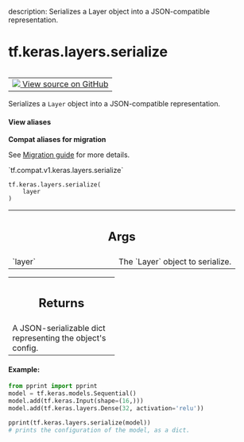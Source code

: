 description: Serializes a Layer object into a JSON-compatible representation.

<div itemscope itemtype="http://developers.google.com/ReferenceObject">
<meta itemprop="name" content="tf.keras.layers.serialize" />
<meta itemprop="path" content="Stable" />
</div>

# tf.keras.layers.serialize

<!-- Insert buttons and diff -->

<table class="tfo-notebook-buttons tfo-api nocontent" align="left">
<td>
  <a target="_blank" href="https://github.com/keras-team/keras/tree/v2.9.0/keras/layers/serialization.py#L142-L163">
    <img src="https://www.tensorflow.org/images/GitHub-Mark-32px.png" />
    View source on GitHub
  </a>
</td>
</table>



Serializes a `Layer` object into a JSON-compatible representation.

<section class="expandable">
  <h4 class="showalways">View aliases</h4>
  <p>
<b>Compat aliases for migration</b>
<p>See
<a href="https://www.tensorflow.org/guide/migrate">Migration guide</a> for
more details.</p>
<p>`tf.compat.v1.keras.layers.serialize`</p>
</p>
</section>

<pre class="devsite-click-to-copy prettyprint lang-py tfo-signature-link">
<code>tf.keras.layers.serialize(
    layer
)
</code></pre>



<!-- Placeholder for "Used in" -->


<!-- Tabular view -->
 <table class="responsive fixed orange">
<colgroup><col width="214px"><col></colgroup>
<tr><th colspan="2"><h2 class="add-link">Args</h2></th></tr>

<tr>
<td>
`layer`
</td>
<td>
The `Layer` object to serialize.
</td>
</tr>
</table>



<!-- Tabular view -->
 <table class="responsive fixed orange">
<colgroup><col width="214px"><col></colgroup>
<tr><th colspan="2"><h2 class="add-link">Returns</h2></th></tr>
<tr class="alt">
<td colspan="2">
A JSON-serializable dict representing the object's config.
</td>
</tr>

</table>



#### Example:



```python
from pprint import pprint
model = tf.keras.models.Sequential()
model.add(tf.keras.Input(shape=(16,)))
model.add(tf.keras.layers.Dense(32, activation='relu'))

pprint(tf.keras.layers.serialize(model))
# prints the configuration of the model, as a dict.